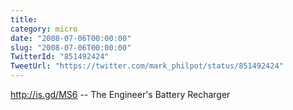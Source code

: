 ```yaml
---
title: 
category: micro
date: "2008-07-06T00:00:00"
slug: "2008-07-06T00:00:00"
TwitterId: "851492424"
TweetUrl: "https://twitter.com/mark_philpot/status/851492424"
---
```


http://is.gd/MS6 -- The Engineer's Battery Recharger
